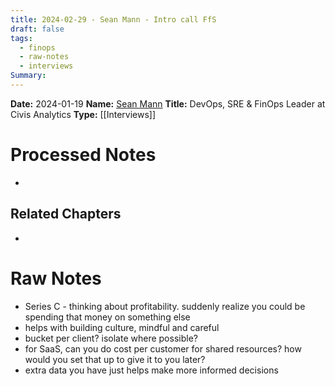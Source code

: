 ```yaml
---
title: 2024-02-29 - Sean Mann - Intro call FfS
draft: false
tags:
  - finops
  - raw-notes
  - interviews
Summary:
---
```


**Date:** 2024-01-19
**Name:** [Sean Mann]([https://www.linkedin.com/in/manns41078/](https://www.linkedin.com/in/manns41078/))
**Title:** DevOps, SRE & FinOps Leader at Civis Analytics
**Type:** [[Interviews]]

# Processed Notes
- 

## Related Chapters
- 

# Raw Notes
- Series C - thinking about profitability. suddenly realize you could be spending that money on something else
- helps with building culture, mindful and careful
- bucket per client? isolate where possible?
- for SaaS, can you do cost per customer for shared resources? how would you set that up to give it to you later?
- extra data you have just helps make more informed decisions